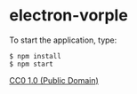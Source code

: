 # electron-vorple

To start the application, type:

```
$ npm install
$ npm start
```

[CC0 1.0 (Public Domain)](LICENSE.md)
